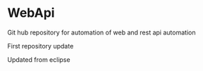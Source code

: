 # WebApi
Git hub repository for automation of web and rest api automation

First repository update

Updated from eclipse